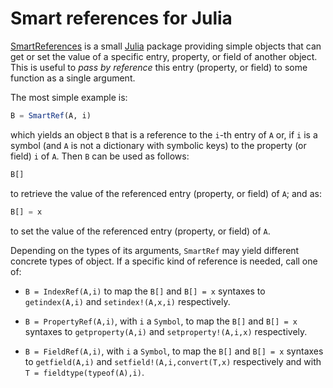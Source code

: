 # Smart references for Julia

[SmartReferences](https://github.com/emmt/SmartReferences.jl) is a small
[Julia](http://julialang.org/) package providing simple objects that can get or
set the value of a specific entry, property, or field of another object.  This
is useful to *pass by reference* this entry (property, or field) to some
function as a single argument.

The most simple example is:

```.jl
B = SmartRef(A, i)
```

which yields an object `B` that is a reference to the `i`-th entry of `A` or,
if `i` is a symbol (and `A` is not a dictionary with symbolic keys) to the
property (or field) `i` of `A`.  Then `B` can be used as follows:

```.jl
B[]
```

to retrieve the value of the referenced entry (property, or field) of `A`;
and as:

```.jl
B[] = x
```

to set the value of the referenced entry (property, or field) of `A`.

Depending on the types of its arguments, `SmartRef` may yield different
concrete types of object. If a specific kind of reference is needed, call one
of:

- `B = IndexRef(A,i)` to map the `B[]` and `B[] = x` syntaxes to
  `getindex(A,i)` and `setindex!(A,x,i)` respectively.

- `B = PropertyRef(A,i)`, with `i` a `Symbol`, to map the `B[]` and `B[] = x`
  syntaxes to `getproperty(A,i)` and `setproperty!(A,i,x)` respectively.

- `B = FieldRef(A,i)`, with `i` a `Symbol`, to map the `B[]` and `B[] = x`
  syntaxes to `getfield(A,i)` and `setfield!(A,i,convert(T,x)` respectively and
  with `T = fieldtype(typeof(A),i)`.
